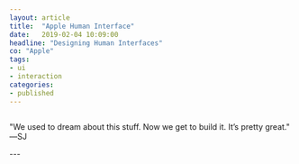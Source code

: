 ```yaml
---
layout: article
title:  "Apple Human Interface"
date:   2019-02-04 10:09:00
headline: "Designing Human Interfaces"
co: "Apple"
tags:
- ui
- interaction
categories:
- published
---
```



<figure>
<img class="lazy" data-original="{{edchao.github.io}}/assets/img_apple.jpg" />
</figure>

<!--more-->

<p> "We used to dream about this stuff. Now we get to build it. It’s pretty great." ―SJ </p>
---
